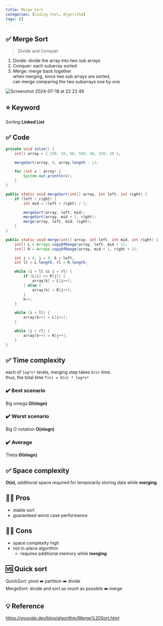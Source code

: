 ```yaml
---
title: Merge Sort
categories: [Coding Test, Algorithm]
tags: []
---
```


## ✅ Merge Sort

> Divide and Conquer

1. Divide: divide the array into two sub arrays <br>
2. Conquer: each subarray sorted<br>
3. Merge: merge back together<br>
   when merging, since two sub arrays are sorted,<br>
   can merge comparing the two subarrays one by one<br>

![Screenshot 2024-07-18 at 22 22 49](https://github.com/user-attachments/assets/354c5dee-87c0-4045-ba86-f900fd321d1e)

## ⭐️ Keyword

Sorting **Linked List** <br>

## ✅ Code

```java
private void solve() {
    int[] array = { 230, 10, 60, 550, 40, 220, 20 };

    mergeSort(array, 0, array.length - 1);

    for (int v : array) {
        System.out.println(v);
    }
}

public static void mergeSort(int[] array, int left, int right) {
    if (left < right) {
        int mid = (left + right) / 2;

        mergeSort(array, left, mid);
        mergeSort(array, mid + 1, right);
        merge(array, left, mid, right);
    }
}

public static void merge(int[] array, int left, int mid, int right) {
    int[] L = Arrays.copyOfRange(array, left, mid + 1);
    int[] R = Arrays.copyOfRange(array, mid + 1, right + 1);

    int i = 0, j = 0, k = left;
    int ll = L.length, rl = R.length;

    while (i < ll && j < rl) {
        if (L[i] <= R[j]) {
            array[k] = L[i++];
        } else {
            array[k] = R[j++];
        }
        k++;
    }

    while (i < ll) {
        array[k++] = L[i++];
    }

    while (j < rl) {
        array[k++] = R[j++];
    }
}
```

## ✅ Time complexity

each of `log*n*` levels, merging step takes `O(n)` time. <br>
thus, the total time `T(n) = O(n) * log*n*` <br>

### ✔️ Best scenario

Big omega **Ω(nlogn)**

### ✔️ Worst scenario

Big O notation **O(nlogn)**

### ✔️ Average

Theta **Θ(nlogn)**

## ✅ Space complexity

**O(n)**, additional space required for temporarily storing data while **merging**

## 👍🏻 Pros

- stable sort
- guaranteed worst case performance

## 👎🏻 Cons

- space complexity high
- not in-place algorithm
  - requires additional memory while **merging**

## 🆚 Quick sort

QuickSort: pivot ➡️ partition ➡️ divide<br>
MergeSort: divide and sort as much as possible ➡️ merge<br>

## 💡 Reference

<https://gyoogle.dev/blog/algorithm/Merge%20Sort.html>
